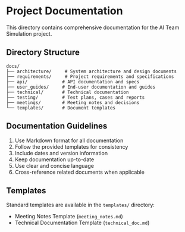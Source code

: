 # Project Documentation

This directory contains comprehensive documentation for the AI Team Simulation project.

## Directory Structure

```
docs/
├── architecture/     # System architecture and design documents
├── requirements/     # Project requirements and specifications
├── api/             # API documentation and specs
├── user_guides/     # End-user documentation and guides
├── technical/       # Technical documentation
├── testing/         # Test plans, cases and reports
├── meetings/        # Meeting notes and decisions
└── templates/       # Document templates
```

## Documentation Guidelines

1. Use Markdown format for all documentation
2. Follow the provided templates for consistency
3. Include dates and version information
4. Keep documentation up-to-date
5. Use clear and concise language
6. Cross-reference related documents when applicable

## Templates

Standard templates are available in the `templates/` directory:
- Meeting Notes Template (`meeting_notes.md`)
- Technical Documentation Template (`technical_doc.md`)
